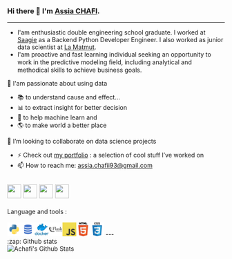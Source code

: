 ### Hi there 👋 I'm [Assia CHAFI](https://achafi.github.io/myportfolio/about/).
---
- I'am enthusiastic double engineering school graduate. I worked at [Saagie](https://www.saagie.com/) as a Backend Python Developer Engineer. I also worked as junior data scientist at [La Matmut](https://www.matmut.fr/). 
- I'am proactive and fast learning individual seeking an opportunity to work in the predictive modeling ﬁeld, including analytical and methodical skills to achieve business goals. 

🔭 I'am passionate about using data
- 📚 to understand cause and effect…
- 📊 to extract insight for better decision
- 🤖 to help machine learn and
- 🌎 to make world a better place

🔭 I’m looking to collaborate on data science projects
- :zap: Check out [my portfolio](https://achafi.github.io/myportfolio/) : a selection of cool stuff I’ve worked on
- 📫 How to reach me: assia.chafii93@gmail.com

<img height="32" width="32" src="https://cdn.jsdelivr.net/npm/simple-icons@v3/icons/github.svg" />   <img height="32" width="32" src="https://cdn.jsdelivr.net/npm/simple-icons@v3/icons/linkedin.svg" />   <img height="32" width="32" src="https://cdn.jsdelivr.net/npm/simple-icons@v3/icons/facebook.svg" />   <img height="32" width="32" src="https://cdn.jsdelivr.net/npm/simple-icons@v3/icons/instagram.svg" />   
---
<summary>Language and tools :</summary>
<br>
<img height="32" width="32" src="https://raw.githubusercontent.com/github/explore/80688e429a7d4ef2fca1e82350fe8e3517d3494d/topics/python/python.png" /><img height="32" width="32" src="https://raw.githubusercontent.com/github/explore/80688e429a7d4ef2fca1e82350fe8e3517d3494d/topics/sql/sql.png" /><img height="32" width="32" src="https://raw.githubusercontent.com/github/explore/80688e429a7d4ef2fca1e82350fe8e3517d3494d/topics/docker/docker.png" /><img height="32" width="32" src="https://raw.githubusercontent.com/github/explore/80688e429a7d4ef2fca1e82350fe8e3517d3494d/topics/flask/flask.png" /><img height="32" width="32" src="https://raw.githubusercontent.com/github/explore/80688e429a7d4ef2fca1e82350fe8e3517d3494d/topics/javascript/javascript.png" /><img height="32" width="32" src="https://raw.githubusercontent.com/github/explore/80688e429a7d4ef2fca1e82350fe8e3517d3494d/topics/html/html.png" /><img height="32" width="32" src="https://raw.githubusercontent.com/github/explore/80688e429a7d4ef2fca1e82350fe8e3517d3494d/topics/css/css.png" />
---
<summary>:zap: Github stats</summary>
<img align="left" alt="Achafi's Github Stats" src="https://github-readme-stats.achafi.vercel.app/api?username=achafi&show_icons=true&hide_border=true" />


